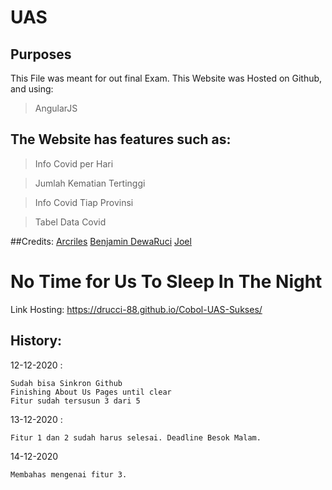 # UAS
## Purposes
This File was meant for out final Exam.
This Website was Hosted on Github, and using:
> AngularJS

## The Website has features such as:
> Info Covid per Hari

> Jumlah Kematian Tertinggi

> Info Covid Tiap Provinsi

> Tabel Data Covid

##Credits:
[Arcriles](https://github.com/arcriles)
[Benjamin ](https://github.com/zeonplamo)
[DewaRuci](https://github.com/DRucci-88)
[Joel](https://github.com/joelalerga)

# No Time for Us To Sleep In The Night
Link Hosting: https://drucci-88.github.io/Cobol-UAS-Sukses/

## History:

12-12-2020 : 

	Sudah bisa Sinkron Github
	Finishing About Us Pages until clear
	Fitur sudah tersusun 3 dari 5

13-12-2020 : 

	Fitur 1 dan 2 sudah harus selesai. Deadline Besok Malam.
	
14-12-2020

	Membahas mengenai fitur 3.
